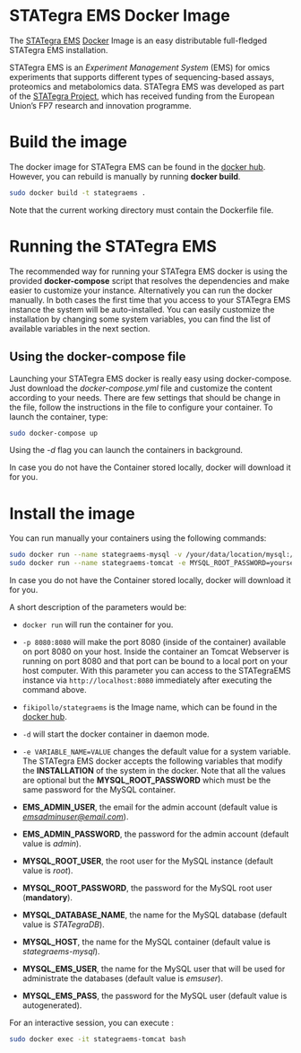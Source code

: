 STATegra EMS Docker Image
===================
The [STATegra EMS](https://github.com/fikipollo/stategraems) [Docker](http://www.docker.io) Image is an easy distributable full-fledged STATegra EMS installation.

STATegra EMS is an *Experiment Management System* (EMS) for omics experiments that supports different types of sequencing-based assays, proteomics and metabolomics data.
STATegra EMS was developed as part of the [STATegra Project](http://www.stategra.eu), which has received funding from the European Union’s FP7 research and innovation programme.

# Build the image <a name="install" />
The docker image for STATegra EMS can be found in the [docker hub](https://hub.docker.com/r/fikipollo/stategraems/). However, you can rebuild is manually by running **docker build**.

```sh
sudo docker build -t stategraems .
```
Note that the current working directory must contain the Dockerfile file.

# Running the STATegra EMS <a name="run" />
The recommended way for running your STATegra EMS docker is using the provided **docker-compose** script that resolves the dependencies and make easier to customize your instance. Alternatively you can run the docker manually. In both cases the first time that you access to your STATegra EMS instance the system will be auto-installed. You can easily customize the installation by changing some system variables, you can find the list of available variables in the next section.

## Using the docker-compose file
Launching your STATegra EMS docker is really easy using docker-compose. Just download the *docker-compose.yml* file and customize the content according to your needs. There are few settings that should be change in the file, follow the instructions in the file to configure your container.
To launch the container, type:
```sh
sudo docker-compose up
```
Using the *-d* flag you can launch the containers in background.

In case you do not have the Container stored locally, docker will download it for you.

# Install the image <a name="install" />
You can run manually your containers using the following commands:

```sh
sudo docker run --name stategraems-mysql -v /your/data/location/mysql:/var/lib/mysql -e MYSQL_ROOT_PASSWORD=yoursecretpass -d mysql
sudo docker run --name stategraems-tomcat -e MYSQL_ROOT_PASSWORD=yoursecretpass --link stategraems-mysql -v /your/data/location:/data -p 8080:8080 -d fikipollo/stategraems
```

In case you do not have the Container stored locally, docker will download it for you.

A short description of the parameters would be:
- `docker run` will run the container for you.

- `-p 8080:8080` will make the port 8080 (inside of the container) available on port 8080 on your host.
    Inside the container an Tomcat Webserver is running on port 8080 and that port can be bound to a local port on your host computer.
    With this parameter you can access to the STATegraEMS instance via `http://localhost:8080` immediately after executing the command above.

- `fikipollo/stategraems` is the Image name, which can be found in the [docker hub](https://hub.docker.com/r/fikipollo/stategraems/).

- `-d` will start the docker container in daemon mode.

- `-e VARIABLE_NAME=VALUE` changes the default value for a system variable.
The STATegra EMS docker accepts the following variables that modify the **INSTALLATION** of the system in the docker.
Note that all the values are optional but the **MYSQL_ROOT_PASSWORD** which must be the same password for the MySQL container.

- **EMS_ADMIN_USER**, the email for the admin account (default value is *emsadminuser@email.com*).
- **EMS_ADMIN_PASSWORD**, the password for the admin account (default value is *admin*).
- **MYSQL_ROOT_USER**, the root user for the MySQL instance (default value is *root*).
- **MYSQL_ROOT_PASSWORD**, the password for the MySQL root user (**mandatory**).
- **MYSQL_DATABASE_NAME**, the name for the MySQL database (default value is *STATegraDB*).
- **MYSQL_HOST**, the name for the MySQL container (default value is *stategraems-mysql*).
- **MYSQL_EMS_USER**, the name for the MySQL user that will be used for administrate the databases (default value is *emsuser*).
- **MYSQL_EMS_PASS**, the password for the MySQL user (default value is autogenerated).

For an interactive session, you can execute :

```sh
sudo docker exec -it stategraems-tomcat bash
```
